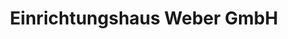 ---
title: "Einrichtungshaus Weber GmbH"
url: /wadersloh/einrichtungshaus-weber-gmbh/
shop: Möbel
---